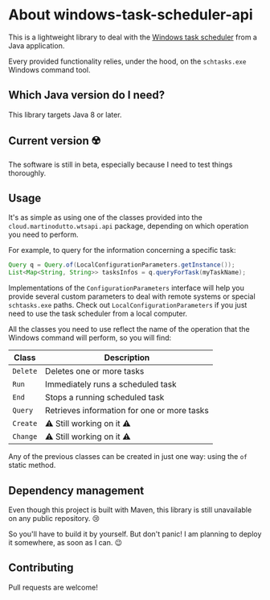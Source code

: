 # About windows-task-scheduler-api

This is a lightweight library to deal with the [Windows task scheduler](https://docs.microsoft.com/en-us/windows/win32/taskschd/task-scheduler-start-page) from a Java application.

Every provided functionality relies, under the hood, on the `schtasks.exe` Windows command tool.

## Which Java version do I need?

This library targets Java 8 or later.

## Current version :radioactive:

The software is still in beta, especially because I need to test things thoroughly.

## Usage

It's as simple as using one of the classes provided into the `cloud.martinodutto.wtsapi.api` package, depending on which operation you need to perform.

For example, to query for the information concerning a specific task:

```Java
Query q = Query.of(LocalConfigurationParameters.getInstance());
List<Map<String, String>> tasksInfos = q.queryForTask(myTaskName);
```

Implementations of the `ConfigurationParameters` interface will help you provide several custom parameters to deal with remote systems or special `schtasks.exe` paths.
Check out `LocalConfigurationParameters` if you just need to use the task scheduler from a local computer.

All the classes you need to use reflect the name of the operation that the Windows command will perform, so you will find:

|     Class     | Description |
| ------------- | ------------- |
| `Delete`      | Deletes one or more tasks |
| `Run`         | Immediately runs a scheduled task  |
| `End`         | Stops a running scheduled task |
| `Query`       | Retrieves information for one or more tasks |
| `Create`      | :warning: Still working on it :warning: |
| `Change`      | :warning: Still working on it :warning: |

Any of the previous classes can be created in just one way: using the `of` static method.

## Dependency management

Even though this project is built with Maven, this library is still unavailable on any public repository. :cry:

So you'll have to build it by yourself.
But don't panic! I am planning to deploy it somewhere, as soon as I can. :wink:

## Contributing

Pull requests are welcome!
